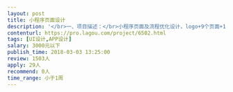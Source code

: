 ```yaml
---                
layout: post       
title: 小程序页面设计           
description: '</br>一、项目描述：</br>小程序页面及流程优化设计，logo+9个页面+1-3个对话框，页面需要适合在20岁以下年轻人群体传播。</br></br>二、可参考产品：</br>微信小程序：画画猜猜/好朋友画我/猜图达人</br></br>三、人员要求：</br>1、有小程序或基于H5的APP设计经验；</br>2、有成熟项目经验；</br>3、良好的沟通能力和契约精神。</br>'     
contenturl: https://pro.lagou.com/project/6502.html      
tags: [UI设计,APP设计]            
salary: 3000元以下          
publish_time: 2018-03-03 13:25:00         
review: 1503人                   
apply: 29人                   
recommend: 0人                   
time_range: 小于1周              
---                 
```

